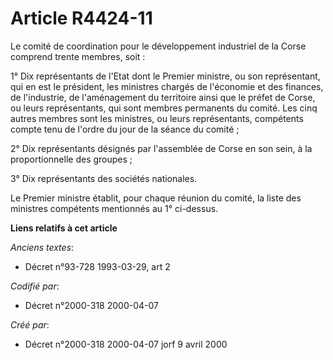 # Article R4424-11

Le comité de coordination pour le développement industriel de la Corse comprend trente membres, soit :

1° Dix représentants de l'Etat dont le Premier ministre, ou son représentant, qui en est le président, les ministres chargés
de l'économie et des finances, de l'industrie, de l'aménagement du territoire ainsi que le préfet de Corse, ou leurs
représentants, qui sont membres permanents du comité. Les cinq autres membres sont les ministres, ou leurs représentants,
compétents compte tenu de l'ordre du jour de la séance du comité ;

2° Dix représentants désignés par l'assemblée de Corse en son sein, à la proportionnelle des groupes ;

3° Dix représentants des sociétés nationales.

Le Premier ministre établit, pour chaque réunion du comité, la liste des ministres compétents mentionnés au 1° ci-dessus.

**Liens relatifs à cet article**

_Anciens textes_:

  - Décret n°93-728 1993-03-29, art 2

_Codifié par_:

  - Décret n°2000-318 2000-04-07

_Créé par_:

  - Décret n°2000-318 2000-04-07 jorf 9 avril 2000
